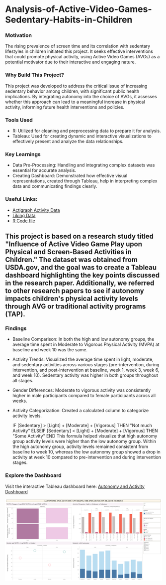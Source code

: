 # Analysis-of-Active-Video-Games-Sedentary-Habits-in-Children

### Motivation
The rising prevalence of screen time and its correlation with sedentary lifestyles in children initiated this project. It seeks effective interventions that could promote physical activity, using Active Video Games (AVGs) as a potential motivator due to their interactive and engaging nature.

### Why Build This Project?
This project was developed to address the critical issue of increasing sedentary behavior among children, with significant public health implications. By integrating autonomy into the choice of AVGs, it assesses whether this approach can lead to a meaningful increase in physical activity, informing future health interventions and policies.

### Tools Used
* R: Utilized for cleaning and preprocessing data to prepare it for analysis.
* Tableau: Used for creating dynamic and interactive visualizations to effectively present and analyze the data relationships.

### Key Learnings
* Data Pre-Processing: Handling and integrating complex datasets was essential for accurate analysis.
* Creating Dashboard: Demonstrated how effective visual representations, created through Tableau, help in interpreting complex data and communicating findings clearly.

### Useful Links:
* <a href="https://github.com/LakshmiPriyaDiwakar2706/Analysis-of-Active-Video-Games-Sedentary-Habits-in-Children/blob/main/actigraph_activity_data.xlsx">Actigraph Activity Data</a>
* <a href="https://github.com/LakshmiPriyaDiwakar2706/Analysis-of-Active-Video-Games-Sedentary-Habits-in-Children/blob/main/liking data.xlsx">Liking Data</a>
* <a href="https://github.com/LakshmiPriyaDiwakar2706/Analysis-of-Active-Video-Games-Sedentary-Habits-in-Children/blob/main/Data Cleaning.R">R Code file</a>

## This project is based on a research study titled "Influence of Active Video Game Play upon Physical and Screen-Based Activities in Children." The dataset was obtained from USDA.gov, and the goal was to create a Tableau dashboard highlighting the key points discussed in the research paper. Additionally, we referred to other research papers to see if autonomy impacts children's physical activity levels through AVG or traditional activity programs (TAP).

### Findings
* Baseline Comparison: In both the high and low autonomy groups, the average time spent in Moderate to Vigorous Physical Activity (MVPA) at baseline and week 10 was the same.
* Activity Trends: Visualized the average time spent in light, moderate, and sedentary activities across various stages (pre-intervention, during intervention, and post-intervention at baseline, week 1, week 3, week 6, and week 10). Sedentary activity was higher in both groups throughout all stages.
* Gender Differences: Moderate to vigorous activity was consistently higher in male participants compared to female participants across all weeks.
* Activity Categorization: Created a calculated column to categorize activity levels.

   IF [Sedentary] > [Light] + [Moderate] + [Vigorous] THEN "Not much Activity"
   ELSEIF [Sedentary] < [Light] + [Moderate] + [Vigorous] THEN "Some Activity"
   END
This formula helped visualize that high autonomy group activity levels were higher than the low autonomy group. Within the high autonomy group, activity levels remained consistent from baseline to week 10, whereas the low autonomy group showed a drop in activity at week 10 compared to pre-intervention and during intervention stages.

### Explore the Dashboard
Visit the interactive Tableau dashboard here: [Autonomy and Activity Dashboard](https://public.tableau.com/app/profile/lakshmi.priya.diwakar7591/viz/AutonomyandActivity/AutonomyandActivity)

[![Autonomy and Activity](https://github.com/LakshmiPriyaDiwakar2706/Analysis-of-Active-Video-Games-Sedentary-Habits-in-Children/blob/main/Autonomy%20and%20Activity.png?raw=true)](https://public.tableau.com/app/profile/lakshmi.priya.diwakar7591/viz/AutonomyandActivity/AutonomyandActivity)

